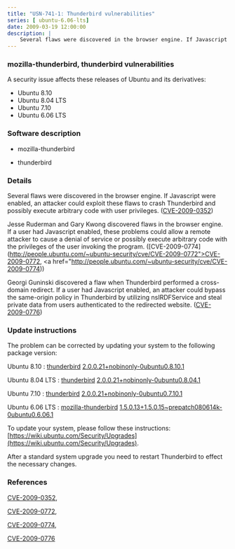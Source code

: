 ```yaml
---
title: "USN-741-1: Thunderbird vulnerabilities"
series: [ ubuntu-6.06-lts]
date: 2009-03-19 12:00:00
description: |
    Several flaws were discovered in the browser engine. If Javascript were enabled, an attacker could exploit these flaws to crash Thunderbird and possibly execute arbitrary code with user privileges. ([CVE-2009-0352](http://people.ubuntu.com/~ubuntu-security/cve/CVE-2009-0352))
--- 
```

 
 


### mozilla-thunderbird, thunderbird vulnerabilities

A security issue affects these releases of Ubuntu and its derivatives:

* Ubuntu 8.10
* Ubuntu 8.04 LTS
* Ubuntu 7.10
* Ubuntu 6.06 LTS

### Software description

* mozilla-thunderbird 

* thunderbird 

### Details

Several flaws were discovered in the browser engine. If Javascript were enabled, an attacker could exploit these flaws to crash Thunderbird and possibly execute arbitrary code with user privileges. ([CVE-2009-0352](http://people.ubuntu.com/~ubuntu-security/cve/CVE-2009-0352))

Jesse Ruderman and Gary Kwong discovered flaws in the browser engine. If a user had Javascript enabled, these problems could allow a remote attacker to cause a denial of service or possibly execute arbitrary code with the privileges of the user invoking the program. ([CVE-2009-0774](http://people.ubuntu.com/~ubuntu-security/cve/CVE-2009-0772">CVE-2009-0772</a>, <a href="http://people.ubuntu.com/~ubuntu-security/cve/CVE-2009-0774))

Georgi Guninski discovered a flaw when Thunderbird performed a cross-domain redirect. If a user had Javascript enabled, an attacker could bypass the same-origin policy in Thunderbird by utilizing nsIRDFService and steal private data from users authenticated to the redirected website. ([CVE-2009-0776](http://people.ubuntu.com/~ubuntu-security/cve/CVE-2009-0776)) 

### Update instructions

The problem can be corrected by updating your system to the following package version:

Ubuntu 8.10
 : [thunderbird](https://launchpad.net/ubuntu/+source/thunderbird) <span> [2.0.0.21+nobinonly-0ubuntu0.8.10.1](https://launchpad.net/ubuntu/+source/thunderbird/2.0.0.21+nobinonly-0ubuntu0.8.10.1) </span> 

Ubuntu 8.04 LTS
 : [thunderbird](https://launchpad.net/ubuntu/+source/thunderbird) <span> [2.0.0.21+nobinonly-0ubuntu0.8.04.1](https://launchpad.net/ubuntu/+source/thunderbird/2.0.0.21+nobinonly-0ubuntu0.8.04.1) </span> 

Ubuntu 7.10
 : [thunderbird](https://launchpad.net/ubuntu/+source/thunderbird) <span> [2.0.0.21+nobinonly-0ubuntu0.7.10.1](https://launchpad.net/ubuntu/+source/thunderbird/2.0.0.21+nobinonly-0ubuntu0.7.10.1) </span> 

Ubuntu 6.06 LTS
 : [mozilla-thunderbird](https://launchpad.net/ubuntu/+source/mozilla-thunderbird) <span> [1.5.0.13+1.5.0.15~prepatch080614k-0ubuntu0.6.06.1](https://launchpad.net/ubuntu/+source/mozilla-thunderbird/1.5.0.13+1.5.0.15~prepatch080614k-0ubuntu0.6.06.1) </span> 

To update your system, please follow these instructions: [https://wiki.ubuntu.com/Security/Upgrades](https://wiki.ubuntu.com/Security/Upgrades).

After a standard system upgrade you need to restart Thunderbird to effect the necessary changes. 

### References

 
 [CVE-2009-0352](http://people.ubuntu.com/~ubuntu-security/cve/CVE-2009-0352), 

 [CVE-2009-0772](http://people.ubuntu.com/~ubuntu-security/cve/CVE-2009-0772), 

 [CVE-2009-0774](http://people.ubuntu.com/~ubuntu-security/cve/CVE-2009-0774), 

 [CVE-2009-0776](http://people.ubuntu.com/~ubuntu-security/cve/CVE-2009-0776)
 

